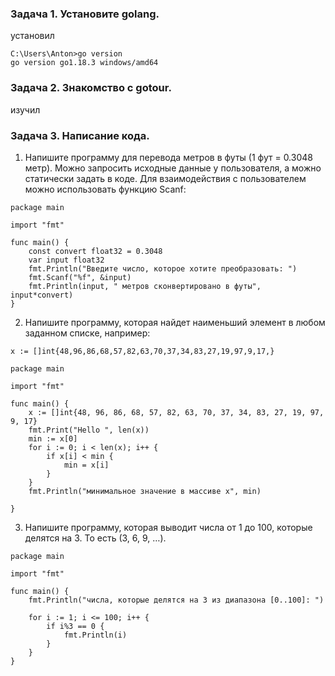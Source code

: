 ### Задача 1. Установите golang.  
установил
```
C:\Users\Anton>go version
go version go1.18.3 windows/amd64

```

### Задача 2. Знакомство с gotour.

изучил

### Задача 3. Написание кода.

1. Напишите программу для перевода метров в футы (1 фут = 0.3048 метр). Можно запросить исходные данные у пользователя, а можно статически задать в коде. Для взаимодействия с пользователем можно использовать функцию Scanf:

```
package main

import "fmt"

func main() {
	const convert float32 = 0.3048
	var input float32
	fmt.Println("Введите число, которое хотите преобразовать: ")
	fmt.Scanf("%f", &input)
	fmt.Println(input, " метров сконвертировано в футы", input*convert)
}

```
2. Напишите программу, которая найдет наименьший элемент в любом заданном списке, например:
```
x := []int{48,96,86,68,57,82,63,70,37,34,83,27,19,97,9,17,}
```
```
package main

import "fmt"

func main() {
	x := []int{48, 96, 86, 68, 57, 82, 63, 70, 37, 34, 83, 27, 19, 97, 9, 17}
	fmt.Print("Hello ", len(x))
	min := x[0]
	for i := 0; i < len(x); i++ {
		if x[i] < min {
			min = x[i]
		}
	}
	fmt.Println("минимальное значение в массиве x", min)

}

```

3. Напишите программу, которая выводит числа от 1 до 100, которые делятся на 3. То есть (3, 6, 9, …).

```
package main

import "fmt"

func main() {
	fmt.Println("числа, которые делятся на 3 из диапазона [0..100]: ")

	for i := 1; i <= 100; i++ {
		if i%3 == 0 {
			fmt.Println(i)
		}
	}
}

```